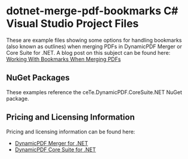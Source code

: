 # dotnet-merge-pdf-bookmarks C# Visual Studio Project Files
These are example files showing some options for handling bookmarks (also
known as outlines) when merging PDFs in DynamicPDF Merger or Core Suite for
.NET. A blog post on this subject can be found here:  
[Working With Bookmarks When Merging PDFs](https://www.dynamicpdf.com/Blog/post/2019/05/08/Working-With-Bookmarks-When-Merging-PDFs.aspx)

## NuGet Packages
These examples reference the ceTe.DynamicPDF.CoreSuite.NET NuGet package.

## Pricing and Licensing Information

Pricing and licensing information can be found here:  
* [DynamicPDF Merger for .NET](https://www.dynamicpdf.com/Merge-PDF-.NET.aspx?tab=pricing)  
* [DynamicPDF Core Suite for .NET](https://www.dynamicpdf.com/PDF-Suite-.NET.aspx?tab=pricing)
